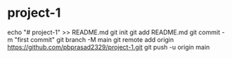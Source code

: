 # project-1
echo "# project-1" >> README.md
git init
git add README.md
git commit -m "first commit"
git branch -M main
git remote add origin https://github.com/pbprasad2329/project-1.git
git push -u origin main
